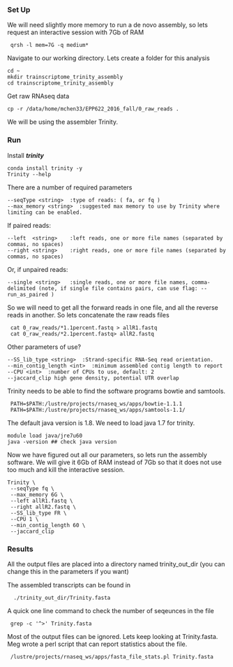 ### Set Up

We will need slightly more memory to run a de novo assembly, so lets request an interactive session with 7Gb of RAM

```{php}
 qrsh -l mem=7G -q medium*
```


Navigate to our working directory. Lets create a folder for this analysis

```{php}
cd ~
mkdir trainscriptome_trinity_assembly
cd trainscriptome_trinity_assembly
```

Get raw RNAseq data

```{php}
cp -r /data/home/mchen33/EPP622_2016_fall/0_raw_reads .
```

We will be using the assembler Trinity.


### Run

Install __*trinity*__

```{php}
conda install trinity -y
Trinity --help
```

There are a number of required parameters

```{php}
--seqType <string>  :type of reads: ( fa, or fq )
--max_memory <string>  :suggested max memory to use by Trinity where limiting can be enabled.
```

If paired reads:

```{php}
--left  <string>    :left reads, one or more file names (separated by commas, no spaces)
--right <string>    :right reads, one or more file names (separated by commas, no spaces)
```

Or, if unpaired reads:

```{php}
--single <string>   :single reads, one or more file names, comma-delimited (note, if single file contains pairs, can use flag: --run_as_paired )
```

So we will need to get all the forward reads in one file, and all the reverse reads in another. So lets concatenate the raw reads files

```{php}
 cat 0_raw_reads/*1.1percent.fastq > allR1.fastq
 cat 0_raw_reads/*2.1percent.fastq> allR2.fastq
```

Other parameters of use?

```{php}
--SS_lib_type <string>  :Strand-specific RNA-Seq read orientation.
--min_contig_length <int>  :minimum assembled contig length to report
--CPU <int>  :number of CPUs to use, default: 2
--jaccard_clip high gene density, potential UTR overlap
```

Trinity needs to be able to find the software programs bowtie and samtools.

```{php}
 PATH=$PATH:/lustre/projects/rnaseq_ws/apps/bowtie-1.1.1
 PATH=$PATH:/lustre/projects/rnaseq_ws/apps/samtools-1.1/
```

The default java version is 1.8. We need to load java 1.7 for trinity.

```{php}
module load java/jre7u60
java -version ## check java version
```

Now we have figured out all our parameters, so lets run the assembly software. We will give it 6Gb of RAM instead of 7Gb so that it does not use too much and kill the interactive session.

```{php}
Trinity \
 --seqType fq \
 --max_memory 6G \
 --left allR1.fastq \
 --right allR2.fastq \
 --SS_lib_type FR \
 --CPU 1 \
 --min_contig_length 60 \
 --jaccard_clip
```


### Results

All the output files are placed into a directory named trinity_out_dir (you can change this in the parameters if you want)

The assembled transcripts can be found in

```{php}
  ./trinity_out_dir/Trinity.fasta
```

A quick one line command to check the number of seqeunces in the file

```{php}
 grep -c '^>' Trinity.fasta
```

Most of the output files can be ignored. Lets keep looking at Trinity.fasta. Meg wrote a perl script that can report statistics about the file.

```{php}
 /lustre/projects/rnaseq_ws/apps/fasta_file_stats.pl Trinity.fasta
```
